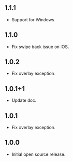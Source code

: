 ## 1.1.1

* Support for Windows.

## 1.1.0

* Fix swipe back issue on IOS.

## 1.0.2

* Fix overlay exception.

## 1.0.1+1

* Update doc.

## 1.0.1

* Fix overlay exception.

## 1.0.0

* Initial open source release.
